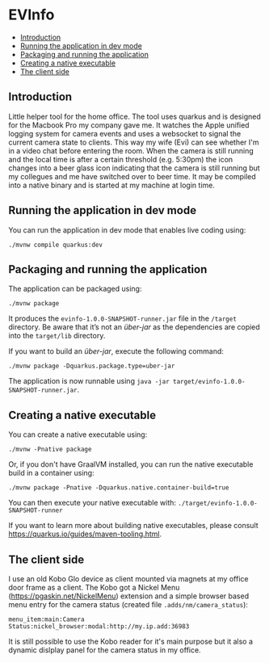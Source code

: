 EVInfo
======

<!-- START doctoc generated TOC please keep comment here to allow auto update -->
<!-- DON'T EDIT THIS SECTION, INSTEAD RE-RUN doctoc TO UPDATE -->

- [Introduction](#introduction)
- [Running the application in dev mode](#running-the-application-in-dev-mode)
- [Packaging and running the application](#packaging-and-running-the-application)
- [Creating a native executable](#creating-a-native-executable)
- [The client side](#the-client-side)

<!-- END doctoc generated TOC please keep comment here to allow auto update -->

## Introduction

Little helper tool for the home office. The tool uses quarkus and is designed for the Macbook Pro my company gave me.
It watches the Apple unified logging system for camera events and uses a websocket to signal the current camera state to clients.
This way my wife (Evi) can see whether I'm in a video chat before entering the room.
When the camera is still running and the local time is after a certain threshold (e.g. 5:30pm) the icon changes into a beer glass icon indicating that the camera is still running but my collegues and me have switched over to beer time.
It may be compiled into a native binary and is started at my machine at login time.

## Running the application in dev mode

You can run the application in dev mode that enables live coding using:
```shell script
./mvnw compile quarkus:dev
```

## Packaging and running the application

The application can be packaged using:
```shell script
./mvnw package
```
It produces the `evinfo-1.0.0-SNAPSHOT-runner.jar` file in the `/target` directory.
Be aware that it’s not an _über-jar_ as the dependencies are copied into the `target/lib` directory.

If you want to build an _über-jar_, execute the following command:
```shell script
./mvnw package -Dquarkus.package.type=uber-jar
```

The application is now runnable using `java -jar target/evinfo-1.0.0-SNAPSHOT-runner.jar`.

## Creating a native executable

You can create a native executable using: 
```shell script
./mvnw -Pnative package
```

Or, if you don't have GraalVM installed, you can run the native executable build in a container using: 
```shell script
./mvnw package -Pnative -Dquarkus.native.container-build=true
```

You can then execute your native executable with: `./target/evinfo-1.0.0-SNAPSHOT-runner`

If you want to learn more about building native executables, please consult https://quarkus.io/guides/maven-tooling.html.

## The client side

I use an old Kobo Glo device as client mounted via magnets at my office door frame as a client. 
The Kobo got a Nickel Menu (https://pgaskin.net/NickelMenu) extension and a simple browser based menu entry for the camera status (created file `.adds/nm/camera_status`):
```
menu_item:main:Camera Status:nickel_browser:modal:http://my.ip.add:36983
```

It is still possible to use the Kobo reader for it's main purpose but it also a dynamic dislplay panel for the camera status in my office.
